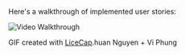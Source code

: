 

Here's a walkthrough of implemented user stories:

<img src='http://i.imgur.com/plFp6cY.gif' title='Video Walkthrough' width='' alt='Video Walkthrough' />

GIF created with [LiceCap](http://www.cockos.com/licecap/).huan Nguyen + Vi Phung


